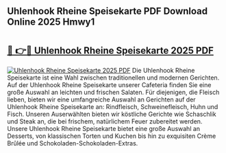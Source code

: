## Uhlenhook Rheine Speisekarte PDF Download Online 2025 Hmwy1

# <h2><a href="http://gce05le.nevu.top/?p=Uhlenhook+Rheine+Speisekarte">🔗 👉🔴 Uhlenhook Rheine Speisekarte 2025 PDF</a></h2>

[![Uhlenhook Rheine Speisekarte 2025 PDF](https://i.imgur.com/dBaPXMq.png)](http://gce05le.nevu.top/?p=Uhlenhook+Rheine+Speisekarte)
Die Uhlenhook Rheine Speisekarte ist eine Wahl zwischen traditionellen und modernen Gerichten. Auf der Uhlenhook Rheine Speisekarte unserer Cafeteria finden Sie eine große Auswahl an leichten und frischen Salaten. Für diejenigen, die Fleisch lieben, bieten wir eine umfangreiche Auswahl an Gerichten auf der Uhlenhook Rheine Speisekarte an: Rindfleisch, Schweinefleisch, Huhn und Fisch. Unseren Auserwählten bieten wir köstliche Gerichte wie Schaschlik und Steak an, die bei frischem, natürlichem Feuer zubereitet werden. Unsere Uhlenhook Rheine Speisekarte bietet eine große Auswahl an Desserts, von klassischen Torten und Kuchen bis hin zu exquisiten Crème Brûlée und Schokoladen-Schokoladen-Extras.
